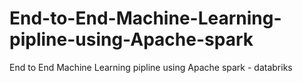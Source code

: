 # End-to-End-Machine-Learning-pipline-using-Apache-spark
End to End Machine Learning pipline using Apache spark - databriks
